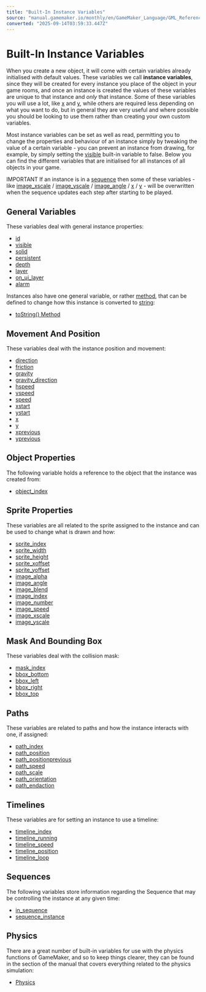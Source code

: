 ```yaml
---
title: "Built-In Instance Variables"
source: "manual.gamemaker.io/monthly/en/GameMaker_Language/GML_Reference/Asset_Management/Instances/Instance_Variables/Instance_Variables.htm"
converted: "2025-09-14T03:59:33.447Z"
---
```


# Built-In Instance Variables

When you create a new object, it will come with certain variables already initialised with default values. These variables we call **instance variables**, since they will be created for every instance you place of the object in your game rooms, and once an instance is created the values of these variables are unique to that instance and _only_ that instance. Some of these variables you will use a lot, like [x](x.md) and [y](y.md), while others are required less depending on what you want to do, but in general they are very useful and where possible you should be looking to use them rather than creating your own custom variables.

Most instance variables can be set as well as read, permitting you to change the properties and behaviour of an instance simply by tweaking the value of a certain variable - you can prevent an instance from drawing, for example, by simply setting the [visible](visible.md) built-in variable to false. Below you can find the different variables that are initialised for all instances of all objects in your game.

IMPORTANT If an instance is in a [sequence](../../../../../The_Asset_Editors/Sequences.md) then some of these variables - like [image\_xscale](../../Sprites/Sprite_Instance_Variables/image_xscale.md) / [image\_yscale](../../Sprites/Sprite_Instance_Variables/image_yscale.md) / [image\_angle](../../Sprites/Sprite_Instance_Variables/image_angle.md) / [x](x.md) / [y](y.md) - will be overwritten when the sequence updates each step after starting to be played.

## General Variables

These variables deal with general instance properties:

-   [id](id.md)
-   [visible](visible.md)
-   [solid](solid.md)
-   [persistent](persistent.md)
-   [depth](../../../../../../../../GameMaker_Language/GML_Reference/Asset_Management/Instances/Instance_Variables/depth.md)
-   [layer](layer.md)
-   [on\_ui\_layer](on_ui_layer.md)
-   [alarm](alarm.md)

Instances also have one general variable, or rather [method](../../../../GML_Overview/Method_Variables.md), that can be defined to change how this instance is converted to [string](../../../Strings/Strings.md):


-   [toString() Method](../../../Strings/Strings.htm#tostring_method)

## Movement And Position

These variables deal with the instance position and movement:

-   [direction](direction.md)
-   [friction](friction.md)
-   [gravity](gravity.md)
-   [gravity\_direction](gravity_direction.md)
-   [hspeed](hspeed.md)
-   [vspeed](vspeed.md)
-   [speed](speed.md)
-   [xstart](xstart.md)
-   [ystart](ystart.md)
-   [x](x.md)
-   [y](y.md)
-   [xprevious](xprevious.md)
-   [yprevious](yprevious.md)

## Object Properties

The following variable holds a reference to the object that the instance was created from:

-   [object\_index](../../Objects/object_index.md)

## Sprite Properties

These variables are all related to the sprite assigned to the instance and can be used to change what is drawn and how:

-   [sprite\_index](../../Sprites/Sprite_Instance_Variables/sprite_index.md)
-   [sprite\_width](../../Sprites/Sprite_Instance_Variables/sprite_width.md)
-   [sprite\_height](../../Sprites/Sprite_Instance_Variables/sprite_height.md)
-   [sprite\_xoffset](../../Sprites/Sprite_Instance_Variables/sprite_xoffset.md)
-   [sprite\_yoffset](../../Sprites/Sprite_Instance_Variables/sprite_yoffset.md)
-   [image\_alpha](../../Sprites/Sprite_Instance_Variables/image_alpha.md)
-   [image\_angle](../../Sprites/Sprite_Instance_Variables/image_angle.md)
-   [image\_blend](../../Sprites/Sprite_Instance_Variables/image_blend.md)
-   [image\_index](../../Sprites/Sprite_Instance_Variables/image_index.md)
-   [image\_number](../../Sprites/Sprite_Instance_Variables/image_number.md)
-   [image\_speed](../../Sprites/Sprite_Instance_Variables/image_speed.md)
-   [image\_xscale](../../Sprites/Sprite_Instance_Variables/image_xscale.md)
-   [image\_yscale](../../Sprites/Sprite_Instance_Variables/image_yscale.md)

## Mask And Bounding Box

These variables deal with the collision mask:

-   [mask\_index](../../Sprites/Sprite_Instance_Variables/mask_index.md)
-   [bbox\_bottom](../../../../../../../../GameMaker_Language/GML_Reference/Asset_Management/Sprites/Sprite_Instance_Variables/bbox_bottom.md)
-   [bbox\_left](../../Sprites/Sprite_Instance_Variables/bbox_left.md)
-   [bbox\_right](../../Sprites/Sprite_Instance_Variables/bbox_right.md)
-   [bbox\_top](../../Sprites/Sprite_Instance_Variables/bbox_top.md)

## Paths

These variables are related to paths and how the instance interacts with one, if assigned:

-   [path\_index](../../Paths/Path_Variables/path_index.md)
-   [path\_position](../../Paths/Path_Variables/path_position.md)
-   [path\_positionprevious](../../Paths/Path_Variables/path_positionprevious.md)
-   [path\_speed](../../Paths/Path_Variables/path_speed.md)
-   [path\_scale](../../Paths/Path_Variables/path_scale.md)
-   [path\_orientation](../../Paths/Path_Variables/path_orientation.md)
-   [path\_endaction](../../Paths/Path_Variables/path_endaction.md)

## Timelines

These variables are for setting an instance to use a timeline:

-   [timeline\_index](../../Timelines/timeline_index.md)
-   [timeline\_running](../../Timelines/timeline_running.md)
-   [timeline\_speed](../../Timelines/timeline_speed.md)
-   [timeline\_position](../../../../../../../../GameMaker_Language/GML_Reference/Asset_Management/Timelines/timeline_position.md)
-   [timeline\_loop](../../Timelines/timeline_loop.md)

## Sequences

The following variables store information regarding the Sequence that may be controlling the instance at any given time:

-   [in\_sequence](../../Sequences/in_sequence.md)
-   [sequence\_instance](../../Sequences/sequence_instance.md)

## Physics

There are a great number of built-in variables for use with the physics functions of GameMaker, and so to keep things clearer, they can be found in the section of the manual that covers everything related to the physics simulation:

-   [Physics](../../../Physics/Physics.md)